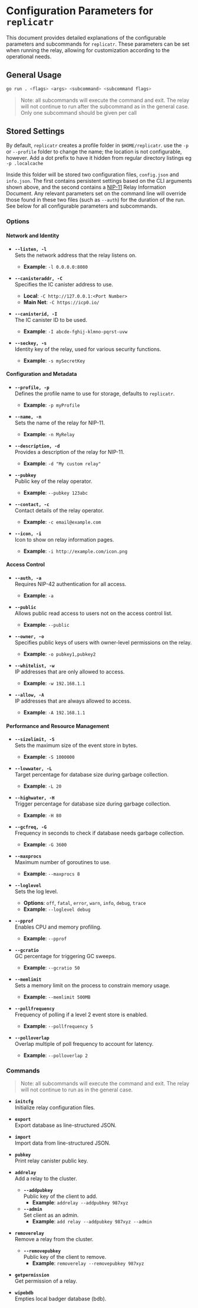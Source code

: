 # Configuration Parameters for `replicatr`

This document provides detailed explanations of the configurable parameters and subcommands for `replicatr`. These parameters can be set when running the relay, allowing for customization according to the operational needs.

## General Usage

```bash
go run . <flags> <args> <subcommand> <subcommand flags>
```
> Note: all subcommands will execute the command and exit. The relay will not continue to run after the subcommand as in the general case. Only one subcommand should be given per call

## Stored Settings
By default, `replicatr` creates a profile folder in `$HOME/replicatr`. use the `-p` or `--profile` folder to change the
name; the location is not configurable, however. Add a dot prefix to have it hidden from regular directory listings eg
`-p .localcache`

Inside this folder will be stored two configuration files, `config.json` and `info.json`. The first contains persistent
settings based on the CLI arguments shown above, and the second contains a
[NIP-11](https://github.com/nostr-protocol/nips/blob/master/11.md) Relay Information Document. Any relevant parameters
set on the command line will override those found in these two files (such as `--auth`) for the duration of the run. See below for all configurable parameters and subcommands.


### Options

#### Network and Identity
- **`--listen, -l`**  
  Sets the network address that the relay listens on.
  - **Example**: `-l 0.0.0.0:8080`

- **`--canisteraddr, -C`**  
  Specifies the IC canister address to use. 
  - **Local**: `-C http://127.0.0.1:<Port Number>`
  - **Main Net**: `-C https://icp0.io/`

- **`--canisterid, -I`**  
  The IC canister ID to be used.
  - **Example**: `-I abcde-fghij-klmno-pqrst-uvw`

- **`--seckey, -s`**  
  Identity key of the relay, used for various security functions.
  - **Example**: `-s mySecretKey`

#### Configuration and Metadata
- **`--profile, -p`**  
  Defines the profile name to use for storage, defaults to `replicatr`.
  - **Example**: `-p myProfile`

- **`--name, -n`**  
  Sets the name of the relay for NIP-11.
  - **Example**: `-n MyRelay`

- **`--description, -d`**  
  Provides a description of the relay for NIP-11.
  - **Example**: `-d "My custom relay"`

- **`--pubkey`**  
  Public key of the relay operator.
  - **Example**: `--pubkey 123abc`

- **`--contact, -c`**  
  Contact details of the relay operator.
  - **Example**: `-c email@example.com`

- **`--icon, -i`**  
  Icon to show on relay information pages.
  - **Example**: `-i http://example.com/icon.png`

#### Access Control
- **`--auth, -a`**  
  Requires NIP-42 authentication for all access.
  - **Example**: `-a`

- **`--public`**  
  Allows public read access to users not on the access control list.
  - **Example**: `--public`

- **`--owner, -o`**  
  Specifies public keys of users with owner-level permissions on the relay.
  - **Example**: `-o pubkey1,pubkey2`

- **`--whitelist, -w`**  
  IP addresses that are only allowed to access.
  - **Example**: `-w 192.168.1.1`

- **`--allow, -A`**  
  IP addresses that are always allowed to access.
  - **Example**: `-A 192.168.1.1`

#### Performance and Resource Management
- **`--sizelimit, -S`**  
  Sets the maximum size of the event store in bytes.
  - **Example**: `-S 1000000`

- **`--lowwater, -L`**  
  Target percentage for database size during garbage collection.
  - **Example**: `-L 20`

- **`--highwater, -H`**  
  Trigger percentage for database size during garbage collection.
  - **Example**: `-H 80`

- **`--gcfreq, -G`**  
  Frequency in seconds to check if database needs garbage collection.
  - **Example**: `-G 3600`

- **`--maxprocs`**  
  Maximum number of goroutines to use.
  - **Example**: `--maxprocs 8`

- **`--loglevel`**  
  Sets the log level.
  - **Options**: `off`, `fatal`, `error`, `warn`, `info`, `debug`, `trace`
  - **Example**: `--loglevel debug`

- **`--pprof`**  
  Enables CPU and memory profiling.
  - **Example**: `--pprof`

- **`--gcratio`**  
  GC percentage for triggering GC sweeps.
  - **Example**: `--gcratio 50`

- **`--memlimit`**  
  Sets a memory limit on the process to constrain memory usage.
  - **Example**: `--memlimit 500MB`

- **`--pollfrequency`**  
  Frequency of polling if a level 2 event store is enabled.
  - **Example**: `--pollfrequency 5`

- **`--polloverlap`**  
  Overlap multiple of poll frequency to account for latency.
  - **Example**: `--polloverlap 2`

### Commands
> Note: all subcommands will execute the command and exit. The relay will not continue to run as in the general case.
- **`initcfg`**  
  Initialize relay configuration files.

- **`export`**  
  Export database as line-structured JSON.

- **`import`**  
  Import data from line-structured JSON.

- **`pubkey`**  
  Print relay canister public key.

- **`addrelay`**  
  Add a relay to the cluster.  
  - **`--addpubkey`**  
    Public key of the client to add.  
    - **Example**: `addrelay --addpubkey 987xyz`
  - **`--admin`**  
    Set client as an admin.  
    - **Example**: `add relay --addpubkey 987xyz --admin`

- **`removerelay`**  
  Remove a relay from the cluster.  
  - **`--removepubkey`**  
    Public key of the client to remove.  
    - **Example**: `removerelay --removepubkey 987xyz`

- **`getpermission`**  
  Get permission of a relay.

- **`wipebdb`**  
  Empties local badger database (bdb).



